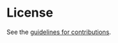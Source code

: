 # License

See the
[guidelines for contributions](https://github.com/turt2live/ietf-mimi-matrix-arch/blob/main/CONTRIBUTING.md).
